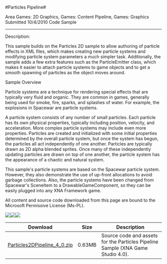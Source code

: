 #Particles Pipeline#

Area
Games: 2D Graphics, Games: Content Pipeline, Games: Graphics
Submitted
10/4/2010
Code Sample

---

Description:

This sample builds on the Particles 2D sample to allow authoring of particle effects in XML files, which makes creating new particle systems and modifying particle system parameters a much simpler task. Additionally, the sample adds a few extra features such as the ParticleEmitter class, which makes it easier to attach particle systems to game objects and to get a smooth spawning of particles as the object moves around.

Sample Overview

Particle systems are a technique for rendering special effects that are typically very fluid and organic. They are common in games, generally being used for smoke, fire, sparks, and splashes of water. For example, the explosions in Spacewar are particle systems.

A particle system consists of any number of small particles. Each particle has its own physical properties, typically including position, velocity, and acceleration. More complex particle systems may include even more properties. Particles are created and initialized with some initial properties determined by the overall particle system, but once the system has begun, the particles all act independently of one another. Particles are typically drawn as 2D alpha blended sprites. Once many of these independently updating particles are drawn on top of one another, the particle system has the appearance of a chaotic and natural system.

This sample's particle systems are based on the Spacewar particle system. However, they also demonstrate the use of up-front allocations to avoid garbage collections. Also, the particle systems have been changed from Spacewar's SceneItem to a DrawableGameComponent, so they can be easily plugged into any XNA Framework game.


All content and source code downloaded from this page are bound to the Microsoft Permissive License (Ms-PL).

![](https://github.com/simondarksidej/XNAGameStudio/blob/master/Images/XNA_Particle_01_small.jpg)![](https://github.com/simondarksidej/XNAGameStudio/blob/master/Images/XNA_Particle_02_small.jpg)![](https://github.com/simondarksidej/XNAGameStudio/blob/master/Images/particlespipeline.png)		
	  	 

Download | Size | Description
---|---|---|
[Particles2DPipeline_4_0.zip](https://github.com/simondarksidej/XNAGameStudio/blob/master/Samples/Particles2DPipeline_4_0.zip?raw=true) | 0.63MB | Source code and assets for the Particles Pipeline Sample (XNA Game Studio 4.0). 